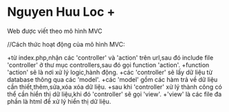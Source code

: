 # Nguyen Huu Loc + 
Web được viết theo mô hình MVC

//Cách thức hoạt động của mô hình MVC:

+từ index.php,nhận các 'controller' và 'action' trên url,sau đó include file 'controller' ở thư mục controllers,sau đó gọi function 'action'.
+function 'action' sẽ là nơi xử lý logic,hành động.
+các 'controller' sẽ lấy dữ liệu từ database thông qua các 'model'.
+các 'model' gồm các hàm trả về dữ liệu cần thiết,thêm,sửa,xóa xóa dữ liệu.
+sau khi 'controller' xử lý thành công có thể cần hiển thị dữ liệu,khi đó 'controller' sẽ gọi 'view'.
+'view' là các file đa phần là html để xử lý hiển thị dữ liệu.
